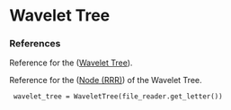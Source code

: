 Wavelet Tree
========

### References 
Reference for the ([Wavelet Tree](http://alexbowe.com/wavelet-trees/)).

Reference for the ([Node (RRR)](http://alexbowe.com/wavelet-trees/)) of the Wavelet Tree. 

<code> wavelet_tree = WaveletTree(file_reader.get_letter()) </code> 
